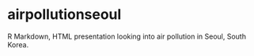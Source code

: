 # airpollutionseoul

R Markdown, HTML presentation looking into air pollution in Seoul, South Korea.
